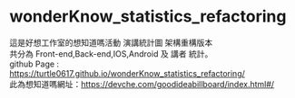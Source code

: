 # wonderKnow_statistics_refactoring
 這是好想工作室的想知道嗎活動 演講統計圖 架構重構版本 <br>
 共分為 Front-end,Back-end,IOS,Android 及 講者 統計。<br>
 github Page : https://turtle0617.github.io/wonderKnow_statistics_refactoring/ <br>
 此為想知道嗎網址：https://devche.com/goodideabillboard/index.html#/
